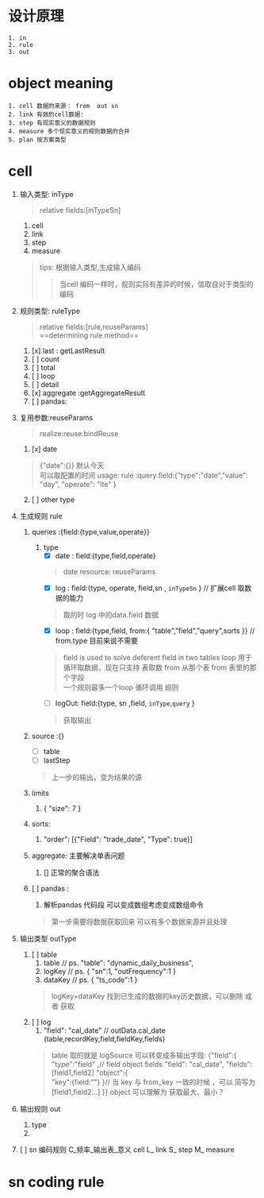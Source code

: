 # 设计原理
    1. in
    2. rule
    3. out



# object meaning 
    1. cell 数据的来源： from  out sn
    2. link 有效的cell数据: 
    3. step 有现实意义的数据规则
    4. measure 多个现实意义的规则数据的合并
    5. plan 按方案类型


# cell
1. 输入类型: inType
   > relative fields:[inTypeSn]
   1. cell
   2. link
   3. step
   4. measure
   >tips:
     根据输入类型,生成输入编码
     >> 当cell 编码一样时，规则实际有差异的时候，值取自对于类型的编码

2. 规则类型: ruleType 
    > relative fields:[rule,reuseParams]  
    >  ==determining rule method==
    1. [x] last : getLastResult
    2. [ ] count
    3. [ ] total
    4. [ ] loop
    5. [ ] detail
    6. [x] aggregate :getAggregateResult
    7. [ ] pandas: 
3. 复用参数:reuseParams 
   > realize:reuse.bindReuse
   1. [x] date  
   >  {"date":{}} 默认今天  
   > 可以取配置的时间 
   >usage: rule :query.field:{"type":"date","value": "day", "operate": "lte" }  
   2. [ ]  other type
4. 生成规则 rule 
    1. queries :{field:{type,value,operate}}
       1. type
          - [x] date : field:{type,field,operate} 
          > date resource: reuseParams
          - [x] log  : field:{type, operate, field,sn , `inTypeSn` } // 扩展cell 取数据的能力
          > 取的时 log 中的data.field 数据 
          - [x] loop : field:{type,field, from:{ "table","field","query",sorts }}  // from.type 目前来说不需要
          > field is used to solve  deferent field in two tables
          > loop 用于 循环取数据，现在只支持 表取数  from 从那个表  from 表里的那个字段  
          > 一个规则最多一个loop 循环调用 规则
          - [ ] logOut: field:{type, sn ,field, `inType`,`query`  } 
          > 获取输出
        
    1. source :{}
          - [ ] table 
          - [ ] lastStep
          > 上一步的输出，变为结果的源
    2. limits
        1. { "size": 7 }
    3. sorts:
        1. "order": [{"Field": "trade_date", "Type": true}]    
    4. aggregate: 主要解决单表问题
        1. [] 正常的聚合语法       
    5. [ ] pandas :
        1. 解析pandas 代码段 可以变成数组考虑变成数组命令
        > 第一步需要将数据获取回来 
        > 可以有多个数据来源并且处理
6. 输出类型 outType
   1. [ ] table
        1. table // ps. "table": "dynamic_daily_business",
        2. logKey  // ps. { "sn":1, "outFrequency":1 }
        3. dataKey // ps. { "ts_code":1 }
        > logKey+dataKey 找到已生成的数据的key历史数据，可以删除 或者 获取
   2. [ ]  log
        1. "field": "cal_date" // outData.cal_date
         {table,recordKey,field,fieldKey,fields}
         > table 取的就是 logSource 
         可以转变成多输出字段:
         {"field":{
             "type":"field" ,// field object  fields
             "field": "cal_date",
             "fields":[field1,field2] 
             "object":{   
                 "key":{field:""}
             }// 当 key 与 from_key 一致的时候 ，可以 简写为 [field1,field2...]
         }}
        >object 可以理解为 获取最大、最小？
   
7. 输出规则 out 
   1. type 
   2. 
   
8. [ ] sn 编码规则
    C_频率_输出表_意义  cell
    L_  link
    S_  step
    M_  measure

# sn coding rule





     
    